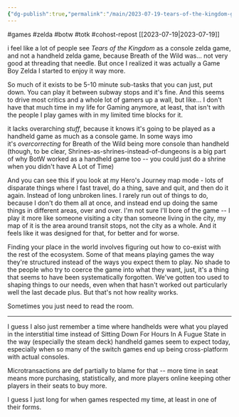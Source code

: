 ```yaml
---
{"dg-publish":true,"permalink":"/main/2023-07-19-tears-of-the-kingdom-gaming-and-trying-to-shape-things-into-what-you-want-instead-of-what-they-are/","noteIcon":"","created":"2023-08-09T14:54:39.027-04:00","updated":"2023-10-06T22:48:58.743-04:00"}
---
```


#games #zelda #botw #totk #cohost-repost
[[2023-07-19\|2023-07-19]]

i feel like a lot of people see _Tears of the Kingdom_ as a console zelda game, and not a handheld zelda game, because Breath of the Wild was... not very good at threading that needle. But once I realized it was actually a Game Boy Zelda I started to enjoy it way more.

So much of it exists to be 5-10 minute sub-tasks that you can just, put down. You can play it between subway stops and it's fine. And this seems to drive most critics and a whole lot of gamers up a wall, but like... I don't have that much time in my life for Gaming anymore, at least, that isn't with the people I play games with in my limited time blocks for it.

it lacks overarching _stuff_, because it knows it's going to be played as a handheld game as much as a console game. In some ways imo it's _overcorrecting_ for Breath of the Wild being more console than handheld (though, to be clear, Shrines-as-shrines-instead-of-dungeons is a big part of why BotW worked as a handheld game too -- you could just do a shrine when you didn't have A Lot of Time)

And you can see this if you look at my Hero's Journey map mode - lots of disparate things where I fast travel, do a thing, save and quit, and then do it again. Instead of long unbroken lines. I rarely run out of things to do, because I don't do them all at once, and instead end up doing the same things in different areas, over and over. I'm not sure I'll bore of the game -- I play it more like someone visiting a city than someone living in the city, my map of it is the area around transit stops, not the city as a whole. And it feels like it was designed for that, for better and for worse.

Finding your place in the world involves figuring out how to co-exist with the rest of the ecosystem. Some of that means playing games the way they're structured instead of the ways you expect them to play. No shade to the people who try to coerce the game into what they want, just, it's a thing that seems to have been systematically forgotten. We've gotten too used to shaping things to our needs, even when that hasn't worked out particularly well the last decade plus. But that's not how reality works.

Sometimes you just need to read the room.

---

I guess I also just remember a time where handhelds were what you played in the interstitial time instead of Sitting Down For Hours In A Fugue State in the way (especially the steam deck) handheld games seem to expect today, especially when so many of the switch games end up being cross-platform with actual consoles.

Microtransactions are def partially to blame for that -- more time in seat means more purchasing, statistically, and more players online keeping other players in their seats to buy more.

I guess I just long for when games respected my time, at least in one of their forms.
